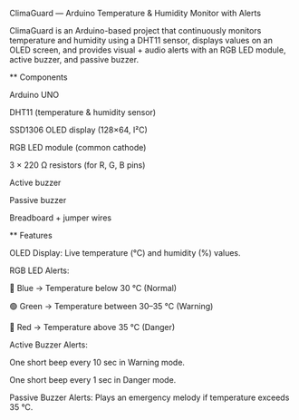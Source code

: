 ClimaGuard — Arduino Temperature & Humidity Monitor with Alerts

ClimaGuard is an Arduino-based project that continuously monitors temperature and humidity using a DHT11 sensor, displays values on an OLED screen, and provides visual + audio alerts with an RGB LED module, active buzzer, and passive buzzer.

** Components

Arduino UNO

DHT11 (temperature & humidity sensor)

SSD1306 OLED display (128×64, I²C)

RGB LED module (common cathode)

3 × 220 Ω resistors (for R, G, B pins)

Active buzzer

Passive buzzer

Breadboard + jumper wires

** Features

OLED Display: Live temperature (°C) and humidity (%) values.

RGB LED Alerts:

🔵 Blue → Temperature below 30 °C (Normal)

🟢 Green → Temperature between 30–35 °C (Warning)

🔴 Red → Temperature above 35 °C (Danger)

Active Buzzer Alerts:

One short beep every 10 sec in Warning mode.

One short beep every 1 sec in Danger mode.

Passive Buzzer Alerts: Plays an emergency melody if temperature exceeds 35 °C.
